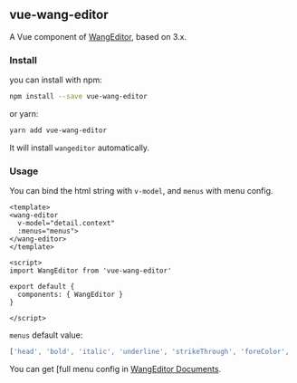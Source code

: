 ## vue-wang-editor

A Vue component of [WangEditor](http://www.wangeditor.com/), based on 3.x.

### Install

you can install with npm:

```sh
npm install --save vue-wang-editor
```

or yarn:

```sh
yarn add vue-wang-editor
```

It will install `wangeditor` automatically.

### Usage

You can bind the html string with `v-model`, and `menus` with menu config.

```vue
<template>
<wang-editor
  v-model="detail.context"
  :menus="menus">
</wang-editor>
</template>

<script>
import WangEditor from 'vue-wang-editor'

export default {
  components: { WangEditor }
}

</script>
```

`menus` default value:

```javascript
['head', 'bold', 'italic', 'underline', 'strikeThrough', 'foreColor', 'backColor', 'link', 'list', 'justify', 'quote', 'emoticon', 'image', 'table', 'video', 'code', 'undo', 'redo']
```

You can get [full menu config in [WangEditor Documents](https://www.kancloud.cn/wangfupeng/wangeditor3/335777).

